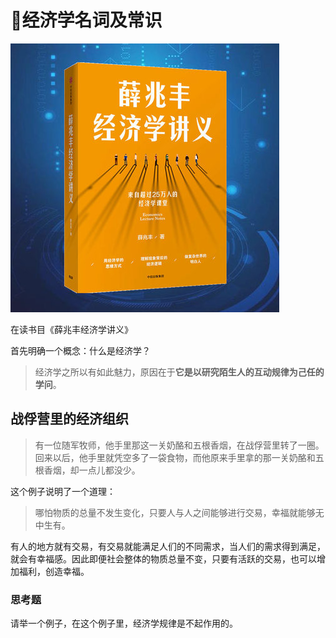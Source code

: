 # 📖经济学名词及常识

![jingjixuejiangyi](./img/xuezhaofeng.jpg)

在读书目《薛兆丰经济学讲义》

首先明确一个概念：什么是经济学？

> 经济学之所以有如此魅力，原因在于**它是以研究陌生人的互动规律为己任的学问**。

## 战俘营里的经济组织

> 有一位随军牧师，他手里那这一关奶酪和五根香烟，在战俘营里转了一圈。回来以后，他手里就凭空多了一袋食物，而他原来手里拿的那一关奶酪和五根香烟，却一点儿都没少。

这个例子说明了一个道理：

> 哪怕物质的总量不发生变化，只要人与人之间能够进行交易，幸福就能够无中生有。

有人的地方就有交易，有交易就能满足人们的不同需求，当人们的需求得到满足，就会有幸福感。因此即便社会整体的物质总量不变，只要有活跃的交易，也可以增加福利，创造幸福。

### 思考题

请举一个例子，在这个例子里，经济学规律是不起作用的。
